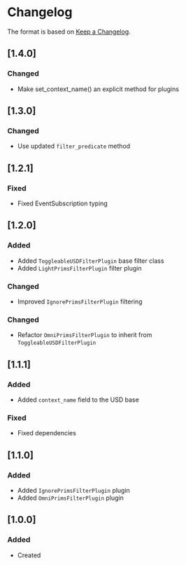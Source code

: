 # Changelog
The format is based on [Keep a Changelog](https://keepachangelog.com/en/1.0.0/).

## [1.4.0]
### Changed
- Make set_context_name() an explicit method for plugins

## [1.3.0]
### Changed
- Use updated `filter_predicate` method

## [1.2.1]
### Fixed
- Fixed EventSubscription typing

## [1.2.0]
### Added
- Added `ToggleableUSDFilterPlugin` base filter class
- Added `LightPrimsFilterPlugin` filter plugin

### Changed
- Improved `IgnorePrimsFilterPlugin` filtering

### Changed
- Refactor `OmniPrimsFilterPlugin` to inherit from `ToggleableUSDFilterPlugin`

## [1.1.1]
### Added
- Added `context_name` field to the USD base

### Fixed
- Fixed dependencies

## [1.1.0]
### Added
- Added `IgnorePrimsFilterPlugin` plugin
- Added `OmniPrimsFilterPlugin` plugin

## [1.0.0]
### Added
- Created
